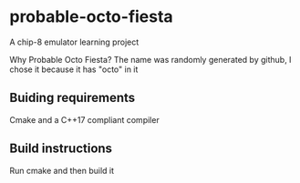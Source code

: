 # probable-octo-fiesta
A chip-8 emulator learning project

Why Probable Octo Fiesta?
The name was randomly generated by github, I chose it because it has "octo" in it

## Buiding requirements
Cmake and a C++17 compliant compiler

## Build instructions
Run cmake and then build it
